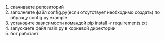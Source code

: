 1. скачиваете репозиторий
2. заполняете файл config.py(если отсутствует необходимо создать) по образцу config.py.example
3. установите зависимости командой pip install -r requirements.txt
4. запускаете файл main.py в корневой директории
5. бот работает